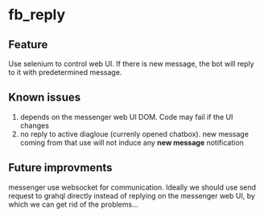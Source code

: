 # fb_reply
## Feature
Use selenium to control web UI. If there is new message, the bot will reply to it with predetermined message.

## Known issues
1. depends on the messenger web UI DOM. Code may fail if the UI changes
2. no reply to active diagloue (currenly opened chatbox). new message coming from that use will not induce any <b>new message</b> notification

## Future improvments
messenger use websocket for communication. Ideally we should use send request to grahql directly instead of replying on the messenger web UI, by which we can get rid of the problems...

